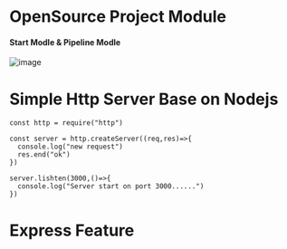 # OpenSource Project Module

#### Start Modle & Pipeline Modle

![image](https://user-images.githubusercontent.com/9009522/172780013-b091d4d9-fd6c-40eb-a7c6-196201cafcd5.png)

# Simple Http Server Base on Nodejs
```
const http = require("http")

const server = http.createServer((req,res)=>{
  console.log("new request")
  res.end("ok")
})

server.lishten(3000,()=>{
  console.log("Server start on port 3000......")
})
```
# Express Feature
# 
